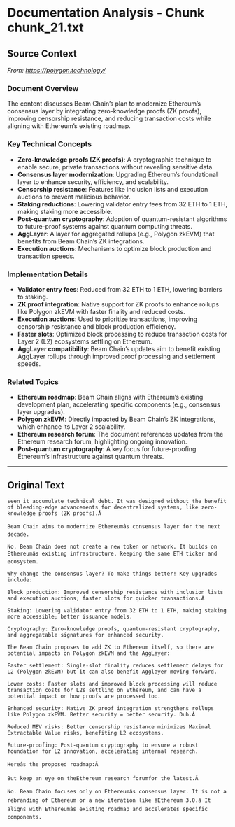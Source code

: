 # Documentation Analysis - Chunk chunk_21.txt

## Source Context
*From: https://polygon.technology/*

### Document Overview  
The content discusses Beam Chain’s plan to modernize Ethereum’s consensus layer by integrating zero-knowledge proofs (ZK proofs), improving censorship resistance, and reducing transaction costs while aligning with Ethereum’s existing roadmap.  

### Key Technical Concepts  
- **Zero-knowledge proofs (ZK proofs)**: A cryptographic technique to enable secure, private transactions without revealing sensitive data.  
- **Consensus layer modernization**: Upgrading Ethereum’s foundational layer to enhance security, efficiency, and scalability.  
- **Censorship resistance**: Features like inclusion lists and execution auctions to prevent malicious behavior.  
- **Staking reductions**: Lowering validator entry fees from 32 ETH to 1 ETH, making staking more accessible.  
- **Post-quantum cryptography**: Adoption of quantum-resistant algorithms to future-proof systems against quantum computing threats.  
- **AggLayer**: A layer for aggregated rollups (e.g., Polygon zkEVM) that benefits from Beam Chain’s ZK integrations.  
- **Execution auctions**: Mechanisms to optimize block production and transaction speeds.  

### Implementation Details  
- **Validator entry fees**: Reduced from 32 ETH to 1 ETH, lowering barriers to staking.  
- **ZK proof integration**: Native support for ZK proofs to enhance rollups like Polygon zkEVM with faster finality and reduced costs.  
- **Execution auctions**: Used to prioritize transactions, improving censorship resistance and block production efficiency.  
- **Faster slots**: Optimized block processing to reduce transaction costs for Layer 2 (L2) ecosystems settling on Ethereum.  
- **AggLayer compatibility**: Beam Chain’s updates aim to benefit existing AggLayer rollups through improved proof processing and settlement speeds.  

### Related Topics  
- **Ethereum roadmap**: Beam Chain aligns with Ethereum’s existing development plan, accelerating specific components (e.g., consensus layer upgrades).  
- **Polygon zkEVM**: Directly impacted by Beam Chain’s ZK integrations, which enhance its Layer 2 scalability.  
- **Ethereum research forum**: The document references updates from the Ethereum research forum, highlighting ongoing innovation.  
- **Post-quantum cryptography**: A key focus for future-proofing Ethereum’s infrastructure against quantum threats.

---

## Original Text
```
seen it accumulate technical debt. It was designed without the benefit of bleeding-edge advancements for decentralized systems, like zero-knowledge proofs (ZK proofs).Â

Beam Chain aims to modernize Ethereumâs consensus layer for the next decade.

No. Beam Chain does not create a new token or network. It builds on Ethereumâs existing infrastructure, keeping the same ETH ticker and ecosystem.

Why change the consensus layer? To make things better! Key upgrades include:

Block production: Improved censorship resistance with inclusion lists and execution auctions; faster slots for quicker transactions.Â

Staking: Lowering validator entry from 32 ETH to 1 ETH, making staking more accessible; better issuance models.

Cryptography: Zero-knowledge proofs, quantum-resistant cryptography, and aggregatable signatures for enhanced security.

The Beam Chain proposes to add ZK to Ethereum itself, so there are potential impacts on Polygon zkEVM and the AggLayer:

Faster settlement: Single-slot finality reduces settlement delays for L2 (Polygon zkEVM) but it can also benefit Agglayer moving forward.

Lower costs: Faster slots and improved block processing will reduce transaction costs for L2s settling on Ethereum, and can have a potential impact on how proofs are processed too.

Enhanced security: Native ZK proof integration strengthens rollups like Polygon zkEVM. Better security = better security. Duh.Â

Reduced MEV risks: Better censorship resistance minimizes Maximal Extractable Value risks, benefiting L2 ecosystems.

Future-proofing: Post-quantum cryptography to ensure a robust foundation for L2 innovation, accelerating internal research.

Hereâs the proposed roadmap:Â

But keep an eye on theEthereum research forumfor the latest.Â

No. Beam Chain focuses only on Ethereumâs consensus layer. It is not a rebranding of Ethereum or a new iteration like âEthereum 3.0.â It aligns with Ethereumâs existing roadmap and accelerates specific components.

```